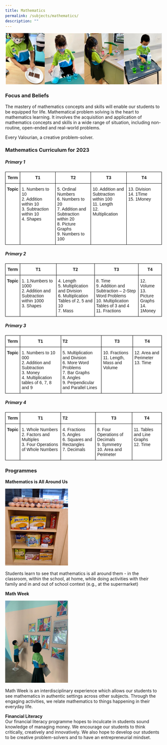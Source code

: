```yaml
---
title: Mathematics
permalink: /subjects/mathematics/
description: ""
---
```

![](/images/ma-1.png)

### Focus and Beliefs
The mastery of mathematics concepts and skills will enable our students to be equipped for life. Mathematical problem solving is the heart to mathematics learning. It involves the acquisition and application of mathematics concepts and skills in a wide range of situation, including non-routine, open-ended and real-world problems.

Every Valourian, a creative problem-solver.
### Mathematics Curriculum for 2023

##### Primary 1

<style type="text/css">
.tg  {border-collapse:collapse;border-spacing:0;}
.tg td{border-color:black;border-style:solid;border-width:1px;font-family:Arial, sans-serif;font-size:14px;
  overflow:hidden;padding:10px 5px;word-break:normal;}
.tg th{border-color:black;border-style:solid;border-width:1px;font-family:Arial, sans-serif;font-size:14px;
  font-weight:normal;overflow:hidden;padding:10px 5px;word-break:normal;}
.tg .tg-9hzb{background-color:#FFF;font-weight:bold;text-align:center;vertical-align:top;}
.tg .tg-dgl5{background-color:#FFF;font-weight:bold;text-align:left;vertical-align:top}
.tg .tg-ktyi{background-color:#FFF;text-align:left;vertical-align:top}
</style>
<table class="tg">
<thead>
  <tr>
    <th width="8%" class="tg-9hzb">Term</th>
    <th width="23%" class="tg-9hzb">T1</th>
    <th width="23%" class="tg-9hzb">T2</th>
    <th width="23%" class="tg-9hzb">T3</th>
    <th width="23%" class="tg-9hzb">T4</th>
  </tr>
</thead>
<tbody>
  <tr>
    <td width="8%" class="tg-9hzb">Topic</td>
    <td width="23%" class="tg-ktyi">1.    Numbers to 10<br>2.    Addition within 10<br>3.    Subtraction within 10<br>4.    Shapes</td>
    <td width="23%" class="tg-ktyi">5.    Ordinal Numbers<br>6.    Numbers to 20<br>7.     Addition and Subtraction within 20<br>8.    Picture Graphs<br>9.    Numbers to 100</td>
    <td width="23%" class="tg-ktyi">10.  Addition and Subtraction within 100<br>11.   Length<br>12.  Multiplication</td>
    <td width="23%" class="tg-ktyi">13.  Division<br>14.  1Time<br>15.  1Money</td>
  </tr>
</tbody>
</table>

##### Primary 2

<table class="tg">
<thead>
  <tr>
    <th class="tg-9hzb">Term</th>
    <th class="tg-9hzb">T1</th>
    <th class="tg-9hzb">T2</th>
    <th class="tg-9hzb">T3</th>
    <th class="tg-9hzb">T4</th>
  </tr>
</thead>
<tbody>
  <tr>
    <td class="tg-9hzb">Topic</td>
    <td class="tg-ktyi">1.      1.Numbers to 1000<br>2.    Addition and Subtraction within 1000<br>3.    Shapes</td>
    <td class="tg-ktyi">4.    Length<br>5.    Multiplication and Division<br>6.    Multiplication Tables of 2, 5 and 10<br>7.     Mass</td>
    <td class="tg-ktyi">8.    Time<br>9.    Addition and Subtraction – 2-Step Word Problems<br>10.  Multiplication Tables of 3 and 4<br>11.   Fractions</td>
    <td class="tg-ktyi">12.  Volume<br>13.  Picture Graphs<br>14.  1Money</td>
  </tr>
</tbody>
</table>

##### Primary 3

<style type="text/css">
.tg  {border-collapse:collapse;border-spacing:0;}
.tg td{border-color:black;border-style:solid;border-width:1px;font-family:Arial, sans-serif;font-size:14px;
  overflow:hidden;padding:10px 5px;word-break:normal;}
.tg th{border-color:black;border-style:solid;border-width:1px;font-family:Arial, sans-serif;font-size:14px;
  font-weight:normal;overflow:hidden;padding:10px 5px;word-break:normal;}
.tg .tg-9hzb{background-color:#FFF;font-weight:bold;text-align:center;vertical-align:top}
.tg .tg-dgl5{background-color:#FFF;font-weight:bold;text-align:left;vertical-align:top}
.tg .tg-ktyi{background-color:#FFF;text-align:left;vertical-align:top}
</style>
<table class="tg">
<thead>
  <tr>
    <th class="tg-9hzb">Term</th>
    <th class="tg-9hzb">T1</th>
    <th class="tg-dgl5">                            T2</th>
    <th class="tg-9hzb">T3</th>
    <th class="tg-9hzb">T4</th>
  </tr>
</thead>
<tbody>
  <tr>
    <td class="tg-9hzb">Topic</td>
    <td class="tg-ktyi">1.    Numbers to 10 000<br>2.    Addition and Subtraction<br>3.    Money<br>4.    Multiplication tables of 6, 7, 8 and 9</td>
    <td class="tg-ktyi">5.    Multiplication and Division<br>6.    More Word Problems<br>7.     Bar Graphs<br>8.    Angles<br>9.    Perpendicular and Parallel Lines</td>
    <td class="tg-ktyi">10.  Fractions<br>11.   Length, Mass and Volume</td>
    <td class="tg-ktyi">12.  Area and Perimeter<br>13.  Time</td>
  </tr>
</tbody>
</table>

##### Primary 4

<style type="text/css">
.tg  {border-collapse:collapse;border-spacing:0;}
.tg td{border-color:black;border-style:solid;border-width:1px;font-family:Arial, sans-serif;font-size:14px;
  overflow:hidden;padding:10px 5px;word-break:normal;}
.tg th{border-color:black;border-style:solid;border-width:1px;font-family:Arial, sans-serif;font-size:14px;
  font-weight:normal;overflow:hidden;padding:10px 5px;word-break:normal;}
.tg .tg-9hzb{background-color:#FFF;font-weight:bold;text-align:center;vertical-align:top}
.tg .tg-dgl5{background-color:#FFF;font-weight:bold;text-align:left;vertical-align:top}
.tg .tg-ktyi{background-color:#FFF;text-align:left;vertical-align:top}
</style>
<table class="tg">
<thead>
  <tr>
    <th class="tg-9hzb">Term</th>
    <th class="tg-9hzb">T1</th>
    <th class="tg-dgl5">                            T2</th>
    <th class="tg-9hzb">T3</th>
    <th class="tg-9hzb">T4</th>
  </tr>
</thead>
<tbody>
  <tr>
    <td class="tg-9hzb">Topic</td>
    <td class="tg-ktyi">1.    Whole Numbers<br>2.    Factors and Multiples<br>3.    Four Operations of Whole Numbers</td>
    <td class="tg-ktyi">4.    Fractions<br>5.    Angles<br>6.    Squares and Rectangles<br>7.     Decimals</td>
    <td class="tg-ktyi">8.    Four Operations of Decimals<br>9.    Symmetry<br>10.  Area and Perimeter</td>
    <td class="tg-ktyi">11.   Tables and Line Graphs<br>12.  Time</td>
  </tr>
</tbody>
</table>


### Programmes
**Mathematics is All Around Us**

<img src="/images/ma-2.png" style="width:40%">
		 
Students learn to see that mathematics is all around them - in the classroom, within the school, at home, while doing activities with their family and in and out of school context (e.g., at the supermarket)

**Math Week**

<img src="/images/ma-3.png" style="width:40%">
		 
Math Week is an interdisciplinary experience which allows our students to see mathematics in authentic settings across other subjects. Through the engaging activities, we relate mathematics to things happening in their everyday life.

**Financial Literacy** <br>
Our financial literacy programme hopes to inculcate in students sound knowledge of managing money. We encourage our students to think critically, creatively and innovatively. We also hope to develop our students to be creative problem-solvers and to have an entrepreneurial mindset.